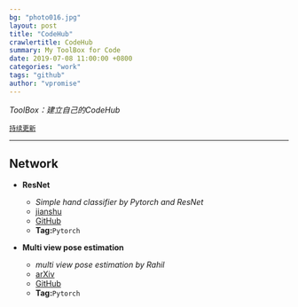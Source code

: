 ```yaml
---
bg: "photo016.jpg"
layout: post
title: "CodeHub"
crawlertitle: CodeHub
summary: My ToolBox for Code
date: 2019-07-08 11:00:00 +0800
categories: "work"
tags: "github"
author: "vpromise"
---
```


*ToolBox：建立自己的CodeHub*

[`持续更新`](https://github.com/vpromise/CodeHub)

---
## Network

- **ResNet**
  - *Simple hand classifier by Pytorch and ResNet*
  - [jianshu](https://www.jianshu.com/p/c4723a4409cf)
  - [GitHub](https://github.com/LiMeng95/pytorch_hand_classifier)
  - **Tag:**`Pytorch`

- **Multi view pose estimation**
  - *multi view pose estimation by Rahil*
  - [arXiv](https://arxiv.org/abs/1906.01480)
  - [GitHub](https://github.com/rmehrizi/multi-view-pose-estimation)
  - **Tag:**`Pytorch`